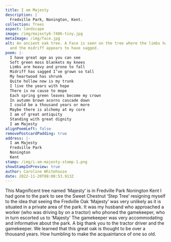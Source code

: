 ```yaml
---
title: I am Majesty
description: |
  Fredville Park, Nonington, Kent.
collection: Trees
aspect: landscape
image: /img/majesty6-7486-tiny.jpg
metaImage: /img/face.jpg
alt: An ancient oak tree. A Face is seen on the tree where the limbs have fallen
  and the midriff appears to have sagged.
poem: |-
  I have great age as you can see
  Soft green moss blankets my knees
  Limbs are heavy and prone to fall
  Midriff has sagged I’ve grown so tall
  My heartwood has shrunk
  Quite hollow now is my trunk
  I live the years with hope
  There is no cause to mope
  Each spring green leaves become my crown
  In autumn brown acorns cascade down
  I could be a thousand years or more
  Maybe there is alchemy at my core
  I am of great antiquity
  Standing with great dignity
  I am Majesty
alignPoemLeft: false
removePostcardPadding: true
address: |-
  I am Majesty
  Fredville Park
  Nonington
  Kent
stamp: /img/i-am-majesty-stamp-1.png
showStampInPreview: true
author: Caroline Whitehouse
date: 2022-11-20T08:00:53.913Z
---
```

This Magnificent tree named ‘Majesty’ is in Fredville Park Nonington Kent
I had gone to the park to see the Sweet Chestnut ‘Step Tree’ resigning myself to the idea that seeing the Fredville Oak ‘Majesty’ was very unlikely as it is situated in a private area of the park.
It was my husband who approached a worker (who was driving by on a tractor) who phoned the gamekeeper, who in turn escorted us to ‘Majesty’ The gamekeeper was very accommodating and informative about the park. A big thank you to the tractor driver and the gamekeeper. We learned that this great oak is thought to be over a thousand years. How humbling to make the acquaintance of one so old.